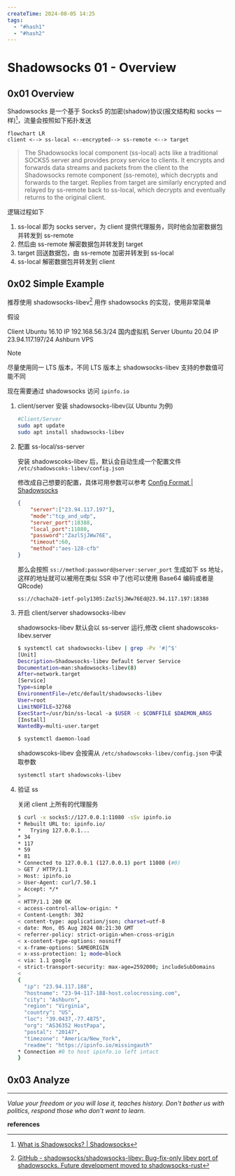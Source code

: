 ```yaml
---
createTime: 2024-08-05 14:25
tags:
  - "#hash1"
  - "#hash2"
---
```


# Shadowsocks 01 - Overview

## 0x01 Overview

Shadowsocks 是一个基于 Socks5 的加密(shadow)协议(报文结构和 socks 一样)[^1]，流量会按照如下拓扑发送

```mermaid
flowchart LR
client <--> ss-local <--encrypted--> ss-remote <--> target
```

> The Shadowsocks local component (ss-local) acts like a traditional SOCKS5 server and provides proxy service to clients. It encrypts and forwards data streams and packets from the client to the Shadowsocks remote component (ss-remote), which decrypts and forwards to the target. Replies from target are similarly encrypted and relayed by ss-remote back to ss-local, which decrypts and eventually returns to the original client.

逻辑过程如下

1. ss-local 即为 socks server，为 client 提供代理服务，同时他会加密数据包并转发到 ss-remote
2. 然后由 ss-remote 解密数据包并转发到 target
3. target 回送数据包，由 ss-remote 加密并转发到 ss-local
4. ss-local 解密数据包并转发到 client

## 0x02 Simple Example

推荐使用 shadowsocks-libev[^2] 用作 shadowsocks 的实现，使用非常简单

假设 

Client Ubuntu 16.10 IP 192.168.56.3/24 国内虚拟机
Server Ubuntu 20.04 IP 23.94.117.197/24 Ashburn VPS

> [!NOTE] 
> 尽量使用同一 LTS 版本，不同 LTS 版本上 shadowsocks-libev 支持的参数值可能不同

现在需要通过 shadowsocks 访问 `ipinfo.io`

1. client/server 安装 shadowsocks-libev(以 Ubuntu 为例)

	```sh	
	#Client/Server
	sudo apt update
	sudo apt install shadowsocks-libev
	```

2. 配置 ss-local/ss-server
	
	安装 shadowscoks-libev 后，默认会自动生成一个配置文件 `/etc/shadowscoks-libev/config.json`
	
	修改成自己想要的配置，具体可用参数可以参考 [Config Format | Shadowsocks](https://shadowsocks.org/doc/configs.html)
	
	```json
	{
	    "server":["23.94.117.197"],
	    "mode":"tcp_and_udp",
	    "server_port":18388,
	    "local_port":11080,
	    "password":"ZazlSjJWw76E",
	    "timeout":60,
	    "method":"aes-128-cfb"
	}
	```
	
	那么会按照 `ss://method:password@server:server_port` 生成如下 ss 地址，这样的地址就可以被用在类似 SSR 中了(也可以使用 Base64 编码或者是 QRcode)
	
	```
	ss://chacha20-ietf-poly1305:ZazlSjJWw76Ed@23.94.117.197:18388
	```

3. 开启 client/server shadowsocks-libev
	
	shadowsocks-libev 默认会以 ss-server 运行,修改 client shadowscoks-libev.server
	```sh
	$ systemctl cat shadowsocks-libev | grep -Pv '#|^$'
	[Unit]
	Description=Shadowsocks-libev Default Server Service
	Documentation=man:shadowsocks-libev(8)
	After=network.target
	[Service]
	Type=simple
	EnvironmentFile=/etc/default/shadowsocks-libev
	User=root
	LimitNOFILE=32768
	ExecStart=/usr/bin/ss-local -a $USER -c $CONFFILE $DAEMON_ARGS
	[Install]
	WantedBy=multi-user.target
	
	$ systemctl daemon-load
	```
	
	shadowscoks-libev 会按需从 `/etc/shadowscoks-libev/config.json` 中读取参数
	
	```sh
	systemctl start shadowscoks-libev
	```

4. 验证 ss 
	
	关闭 client 上所有的代理服务
	
	```sh
	$ curl -x socks5://127.0.0.1:11080 -sSv ipinfo.io
	* Rebuilt URL to: ipinfo.io/
	*   Trying 127.0.0.1...
	* 34
	* 117
	* 59
	* 81
	* Connected to 127.0.0.1 (127.0.0.1) port 11080 (#0)
	> GET / HTTP/1.1
	> Host: ipinfo.io
	> User-Agent: curl/7.50.1
	> Accept: */*
	>
	< HTTP/1.1 200 OK
	< access-control-allow-origin: *
	< Content-Length: 302
	< content-type: application/json; charset=utf-8
	< date: Mon, 05 Aug 2024 08:21:30 GMT
	< referrer-policy: strict-origin-when-cross-origin
	< x-content-type-options: nosniff
	< x-frame-options: SAMEORIGIN
	< x-xss-protection: 1; mode=block
	< via: 1.1 google
	< strict-transport-security: max-age=2592000; includeSubDomains
	<
	{
	  "ip": "23.94.117.188",
	  "hostname": "23-94-117-188-host.colocrossing.com",
	  "city": "Ashburn",
	  "region": "Virginia",
	  "country": "US",
	  "loc": "39.0437,-77.4875",
	  "org": "AS36352 HostPapa",
	  "postal": "20147",
	  "timezone": "America/New_York",
	  "readme": "https://ipinfo.io/missingauth"
	* Connection #0 to host ipinfo.io left intact
	}
	```

## 0x03 Analyze


---
*Value your freedom or you will lose it, teaches history. Don't bother us with politics, respond those who don't want to learn.*

**references**

[^1]:[What is Shadowsocks? | Shadowsocks](https://shadowsocks.org/doc/what-is-shadowsocks.html)
[^2]:[GitHub - shadowsocks/shadowsocks-libev: Bug-fix-only libev port of shadowsocks. Future development moved to shadowsocks-rust](https://github.com/shadowsocks/shadowsocks-libev?tab=readme-ov-file#usage)